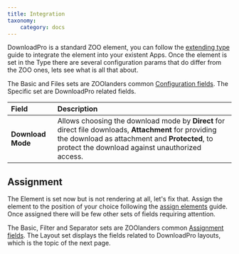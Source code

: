 ```yaml
---
title: Integration
taxonomy:
    category: docs
---
```


DownloadPro is a standard ZOO element, you can follow the [extending type](http://yootheme.com/zoo/documentation/advanced/extend-pre-build-types) guide to integrate the element into your existent Apps. Once the element is set in the Type there are several configuration params that do differ from the ZOO ones, lets see what is all that about.

The Basic and Files sets are ZOOlanders common [Configuration fields](/zoolanders/elements/fields#configuration). The Specific set are DownloadPro related fields.

| Field       | Description |
| :---------- | :---------- |
| **Download Mode** | Allows choosing the download mode by **Direct** for direct file downloads, **Attachment** for providing the download as attachment and **Protected**, to protect the download against unauthorized access. |

## Assignment

The Element is set now but is not rendering at all, let's fix that. Assign the element to the position of your choice following the [assign elements](http://yootheme.com/zoo/documentation/advanced/assign-elements-to-layout-positions) guide. Once assigned there will be few other sets of fields requiring attention.

The Basic, Filter and Separator sets are ZOOlanders common [Assignment fields](/zoolanders/elements/fields#assignment). The Layout set displays the fields related to DownloadPro layouts, which is the topic of the next page.
